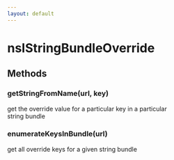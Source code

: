 ```yaml
---
layout: default
---
```


# nsIStringBundleOverride #

## Methods ##

### getStringFromName(url, key) ###
  
get the override value for a particular key in a particular  
string bundle  
  

### enumerateKeysInBundle(url) ###
  
get all override keys for a given string bundle  
  
